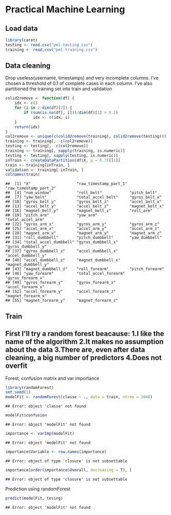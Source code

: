 Practical Machine Learning
===

Load data
---


```r
library(caret)
testing <- read.csv("pml-testing.csv")
training <- read.csv("pml-training.csv")
```


Data cleaning
---
Drop useless(username, timestamps) and very incomplete columns. I've chosen a threshold of 0.1 of complete cases in each column.
I've also partitioned the training set into train and validation


```r
colid2remove <- function(df) {
    idx <- c()
    for (i in 1:dim(df)[2]) {
        if (sum(is.na(df[, i]))/dim(df)[1] > 0.1) 
            idx <- c(idx, i)
    }
    return(idx)
}
col2remove <- unique(c(colid2remove(training), colid2remove(testing)))
training <- training[, -c(col2remove)]
testing <- testing[, -c(col2remove)]
training <- training[, sapply(training, is.numeric)]
testing <- testing[, sapply(testing, is.numeric)]
inTrain <- createDataPartition(df$X, p = 0.7)[[1]]
train <- training[inTrain, ]
validation <- training[-inTrain, ]
colnames(train)
```

```
##  [1] "X"                    "raw_timestamp_part_1" "raw_timestamp_part_2"
##  [4] "num_window"           "roll_belt"            "pitch_belt"          
##  [7] "yaw_belt"             "total_accel_belt"     "gyros_belt_x"        
## [10] "gyros_belt_y"         "gyros_belt_z"         "accel_belt_x"        
## [13] "accel_belt_y"         "accel_belt_z"         "magnet_belt_x"       
## [16] "magnet_belt_y"        "magnet_belt_z"        "roll_arm"            
## [19] "pitch_arm"            "yaw_arm"              "total_accel_arm"     
## [22] "gyros_arm_x"          "gyros_arm_y"          "gyros_arm_z"         
## [25] "accel_arm_x"          "accel_arm_y"          "accel_arm_z"         
## [28] "magnet_arm_x"         "magnet_arm_y"         "magnet_arm_z"        
## [31] "roll_dumbbell"        "pitch_dumbbell"       "yaw_dumbbell"        
## [34] "total_accel_dumbbell" "gyros_dumbbell_x"     "gyros_dumbbell_y"    
## [37] "gyros_dumbbell_z"     "accel_dumbbell_x"     "accel_dumbbell_y"    
## [40] "accel_dumbbell_z"     "magnet_dumbbell_x"    "magnet_dumbbell_y"   
## [43] "magnet_dumbbell_z"    "roll_forearm"         "pitch_forearm"       
## [46] "yaw_forearm"          "total_accel_forearm"  "gyros_forearm_x"     
## [49] "gyros_forearm_y"      "gyros_forearm_z"      "accel_forearm_x"     
## [52] "accel_forearm_y"      "accel_forearm_z"      "magnet_forearm_x"    
## [55] "magnet_forearm_y"     "magnet_forearm_z"
```


Train
---
First I'll try a random forest beacause:
1.I like the name of the algorithm
2.It makes no assumption about the data
3.There are, even after data cleaning, a big number of predictors
4.Does not overfit
---
Forest, confusion matrix and var importance


```r
library(randomForest)
set.seed(1)
modelFit <- randomForest(classe ~ ., data = train, ntree = 2048)
```

```
## Error: object 'classe' not found
```

```r
modelFit$confusion
```

```
## Error: object 'modelFit' not found
```

```r
importance <- varImp(modelFit)
```

```
## Error: object 'modelFit' not found
```

```r
importance$Variable <- row.names(importance)
```

```
## Error: object of type 'closure' is not subsettable
```

```r
importance[order(importance$Overall, decreasing = T), ]
```

```
## Error: object of type 'closure' is not subsettable
```


Prediction using randomForest


```r
predict(modelFit, tesing)
```

```
## Error: object 'modelFit' not found
```


